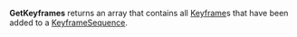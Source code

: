 **GetKeyframes** returns an array that contains all [Keyframe](https://developer.roblox.com/en-us/api-reference/class/Keyframe)s that have been added to a [KeyframeSequence](https://developer.roblox.com/en-us/api-reference/class/KeyframeSequence).